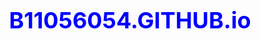 # B11056054.GITHUB.io

<head>
    <meta charset="utf-8">
    <meta http-equiv="X-UA-Compatible" content="IE=edge">
    <title>科科快餐點餐價格表</title>
    <!--答案1-->
    <style>
        h1 {
            font-size: 36px;
            font-weight: bolder;
            color: blue;
            text-align: center;
        }
        
        table {
            margin: auto;
        }
        
        #none {
            border-style: none;
        }
        
        #tableCaption {
            border-style: dashed;
            border-width: 1px;
        }
        
        td {
            border-style: dotted;
            border-width: 1px;
            padding: 10px;
            color: green;
        }
        
        th {
            border-style: dotted;
            border-width: 1px;
            padding: 10px;
            color: purple;
        }
        /* //答案 2D*/
        
        .content {
            color: green;
            font-family: Arial;
            font-size: 18px;
        }
        
        #tableTitle {
            font-weight: bolder;
            font-size: 18px;
            color: purple;
            text-align: center
        }
    </style>


    <body>
        <script >
            document.write("<table  id=tableCaption>");
document.write("<caption><h1>MIS快餐店價格表</h1></caption>");
document.write("<tr><th id=none></th>");
document.write("<th id=tableTitle>5號餐8元</th>");
document.write("<th id=tableTitle>4號餐11元</th>");
document.write("<th id=tableTitle>3號餐14元</th>");
document.write("<th id=tableTitle>2號餐17元</th>");
document.write("<th id=tableTitle>1號餐20元</th></tr>");
document.write("<tr><th id=tableTitle>3</th>");
document.write("<td class=content>3*8=24</td>");
document.write("<td class=content>3*11=33</td>");
document.write("<td class=content>3*14=42</td>");
document.write("<td class=content>3*17=51</td>");
document.write("<td class=content>3*20=60</td>");
document.write("<tr><th id=tableTitle>4</th>");
document.write("<td class=content>4*8=32</td>");
document.write("<td class=content>4*11=44</td>");
document.write("<td class=content>4*14=56</td>");
document.write("<td class=content>4*17=68</td>");
document.write("<td class=content>4*20=80</td>");
document.write("<tr><th id=tableTitle>5</th>");
document.write("<td class=content>5*8=40</td>");
document.write("<td class=content>5*11=55</td>");
document.write("<td class=content>5*14=70</td>");
document.write("<td class=content>5*17=85</td>");
document.write("<td class=content>5*20=100</td>");
document.write("<tr><th id=tableTitle>6</th>");
document.write("<td class=content>6*8=48</td>");
document.write("<td class=content>6*11=66</td>");
document.write("<td class=content>6*14=84</td>");
document.write("<td class=content>6*17=102</td>");
document.write("<td class=content>6*20=120</td>");
document.write("<tr><th id=tableTitle>7</th>");
document.write("<td class=content>7*8=56</td>");
document.write("<td class=content>7*11=77</td>");
document.write("<td class=content>7*14=98</td>");
document.write("<td class=content>7*17=119</td>");
document.write("<td class=content>7*20=140</td><table></table>");
        </script>
    </body>


